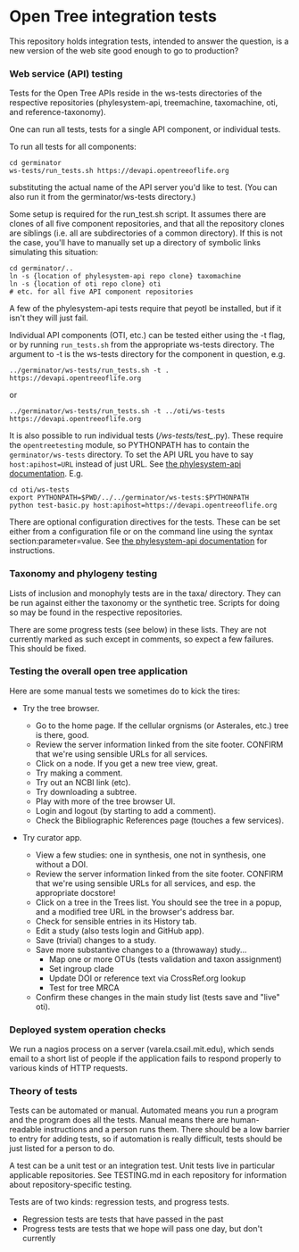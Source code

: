 # Open Tree integration tests

This repository holds integration tests, intended to answer the
question, is a new version of the web site good enough to go to
production?

### Web service (API) testing

Tests for the Open Tree APIs reside in the ws-tests directories of the
respective repositories (phylesystem-api, treemachine, taxomachine,
oti, and reference-taxonomy).

One can run all tests, tests for a single API component, or individual
tests.

To run all tests for all components:

    cd germinator
    ws-tests/run_tests.sh https://devapi.opentreeoflife.org

substituting the actual name of the API server you'd like to test.
(You can also run it from the germinator/ws-tests directory.)

Some setup is required for the run_test.sh script.  It assumes there
are clones of all five component repositories, and that all the
repository clones are siblings (i.e. all are subdirectories of a
common directory).  If this is not the case, you'll have to manually
set up a directory of symbolic links simulating this situation:

    cd germinator/..
    ln -s {location of phylesystem-api repo clone} taxomachine
    ln -s {location of oti repo clone} oti
    # etc. for all five API component repositories

A few of the phylesystem-api tests require that peyotl be installed,
but if it isn't they will just fail.

Individual API components (OTI, etc.) can be tested either using the
-t flag, or by running `run_tests.sh` from the appropriate ws-tests
directory.  The argument to -t is the ws-tests directory for the
component in question, e.g.

    ../germinator/ws-tests/run_tests.sh -t . https://devapi.opentreeoflife.org

or

    ../germinator/ws-tests/run_tests.sh -t ../oti/ws-tests https://devapi.opentreeoflife.org

It is also possible to run individual tests (*/ws-tests/test_*.py).
These require the `opentreetesting` module, so
PYTHONPATH has to contain the `germinator/ws-tests` directory.
To set the API 
URL you have to say `host:apihost=URL` instead of just URL.
See [the phylesystem-api documentation](https://github.com/OpenTreeOfLife/phylesystem-api/blob/master/TESTING.md).
E.g.

    cd oti/ws-tests
    export PYTHONPATH=$PWD/../../germinator/ws-tests:$PYTHONPATH
    python test-basic.py host:apihost=https://devapi.opentreeoflife.org

There are optional configuration directives for the tests.  These can
be set either from a configuration file or on the command line using
the syntax section:parameter=value.  See [the phylesystem-api
documentation](https://github.com/OpenTreeOfLife/phylesystem-api/blob/master/ws-tests/README.md)
for instructions.

### Taxonomy and phylogeny testing

Lists of inclusion and monophyly tests are in the taxa/ directory.
They can be run against either the taxonomy or the synthetic tree.
Scripts for doing so may be found in the respective repositories.

There are some progress tests (see below) in these lists.  They are not currently
marked as such except in comments, so expect a few failures.  This should be fixed.

### Testing the overall open tree application

Here are some manual tests we sometimes do to kick the tires:

* Try the tree browser.
    * Go to the home page.  If the cellular orgnisms (or Asterales, etc.) tree is there, good.
    * Review the server information linked from the site footer. CONFIRM that we're using sensible URLs for all services.
    * Click on a node.  If you get a new tree view, great.
    * Try making a comment.
    * Try out an NCBI link (etc).
    * Try downloading a subtree.
    * Play with more of the tree browser UI.
    * Login and logout (by starting to add a comment).
    * Check the Bibliographic References page (touches a few services).

* Try curator app.
    * View a few studies: one in synthesis, one not in synthesis, one without a DOI.
    * Review the server information linked from the site footer. CONFIRM that we're using sensible URLs for all services, and esp. the appropriate docstore!
    * Click on a tree in the Trees list. You should see the tree in a popup, and a modified tree URL in the browser's address bar.
    * Check for sensible entries in its History tab.
    * Edit a study (also tests login and GitHub app).
    * Save (trivial) changes to a study.
    * Save more substantive changes to a (throwaway) study...
         * Map one or more OTUs (tests validation and taxon assignment)
         * Set ingroup clade
         * Update DOI or reference text via CrossRef.org lookup
         * Test for tree MRCA
    * Confirm these changes in the main study list (tests save and "live" oti).

### Deployed system operation checks

We run a nagios process on a server (varela.csail.mit.edu), which
sends email to a short list of people if the application fails to
respond properly to various kinds of HTTP requests.

### Theory of tests

Tests can be automated or manual.  Automated means you run a program
and the program does all the tests.  Manual means there are
human-readable instructions and a person runs them.  There should be a
low barrier to entry for adding tests, so if automation is really
difficult, tests should be just listed for a person to do.

A test can be a unit test or an integration test.
Unit tests live in particular applicable repositories.  See
TESTING.md in each repository for information about
repository-specific testing.

Tests are of two kinds: regression tests, and progress tests.

* Regression tests are tests that have passed in the past
* Progress tests are tests that we hope will pass one day, but don't currently
